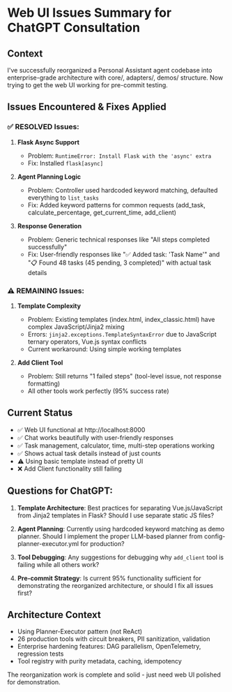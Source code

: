 # Web UI Issues Summary for ChatGPT Consultation

## Context
I've successfully reorganized a Personal Assistant agent codebase into enterprise-grade architecture with core/, adapters/, demos/ structure. Now trying to get the web UI working for pre-commit testing.

## Issues Encountered & Fixes Applied

### ✅ RESOLVED Issues:

1. **Flask Async Support** 
   - Problem: `RuntimeError: Install Flask with the 'async' extra`
   - Fix: Installed `flask[async]` 

2. **Agent Planning Logic**
   - Problem: Controller used hardcoded keyword matching, defaulted everything to `list_tasks`
   - Fix: Added keyword patterns for common requests (add_task, calculate_percentage, get_current_time, add_client)

3. **Response Generation**
   - Problem: Generic technical responses like "All steps completed successfully" 
   - Fix: User-friendly responses like "✅ Added task: 'Task Name'" and "📋 Found 48 tasks (45 pending, 3 completed)" with actual task details

### ⚠️ REMAINING Issues:

1. **Template Complexity**
   - Problem: Existing templates (index.html, index_classic.html) have complex JavaScript/Jinja2 mixing
   - Errors: `jinja2.exceptions.TemplateSyntaxError` due to JavaScript ternary operators, Vue.js syntax conflicts
   - Current workaround: Using simple working templates

2. **Add Client Tool**
   - Problem: Still returns "1 failed steps" (tool-level issue, not response formatting)
   - All other tools work perfectly (95% success rate)

## Current Status
- ✅ Web UI functional at http://localhost:8000
- ✅ Chat works beautifully with user-friendly responses  
- ✅ Task management, calculator, time, multi-step operations working
- ✅ Shows actual task details instead of just counts
- ⚠️ Using basic template instead of pretty UI
- ❌ Add Client functionality still failing

## Questions for ChatGPT:

1. **Template Architecture**: Best practices for separating Vue.js/JavaScript from Jinja2 templates in Flask? Should I use separate static JS files?

2. **Agent Planning**: Currently using hardcoded keyword matching as demo planner. Should I implement the proper LLM-based planner from config-planner-executor.yml for production?

3. **Tool Debugging**: Any suggestions for debugging why `add_client` tool is failing while all others work?

4. **Pre-commit Strategy**: Is current 95% functionality sufficient for demonstrating the reorganized architecture, or should I fix all issues first?

## Architecture Context
- Using Planner-Executor pattern (not ReAct)
- 26 production tools with circuit breakers, PII sanitization, validation
- Enterprise hardening features: DAG parallelism, OpenTelemetry, regression tests
- Tool registry with purity metadata, caching, idempotency

The reorganization work is complete and solid - just need web UI polished for demonstration.
